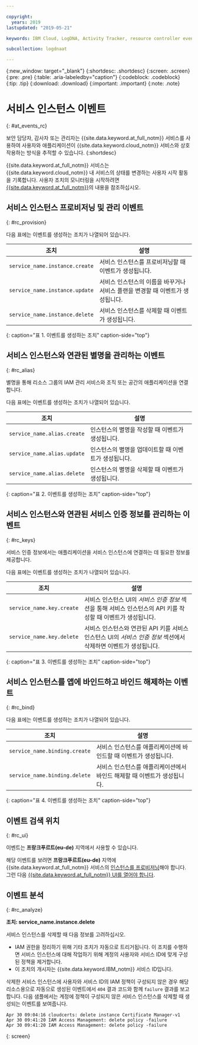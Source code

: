 ```yaml
---

copyright:
  years: 2019
lastupdated: "2019-05-21"

keywords: IBM Cloud, LogDNA, Activity Tracker, resource controller events

subcollection: logdnaat

---
```


{:new_window: target="_blank"}
{:shortdesc: .shortdesc}
{:screen: .screen}
{:pre: .pre}
{:table: .aria-labeledby="caption"}
{:codeblock: .codeblock}
{:tip: .tip}
{:download: .download}
{:important: .important}
{:note: .note}

# 서비스 인스턴스 이벤트  
{: #at_events_rc}

보안 담당자, 감사자 또는 관리자는 {{site.data.keyword.at_full_notm}} 서비스를 사용하여 사용자와 애플리케이션이 {{site.data.keyword.cloud_notm}} 서비스와 상호작용하는 방식을 추적할 수 있습니다.
{:shortdesc}

{{site.data.keyword.at_full_notm}} 서비스는 {{site.data.keyword.cloud_notm}} 내 서비스의 상태를 변경하는 사용자 시작 활동을 기록합니다. 사용자 조치의 모니터링을 시작하려면 [{{site.data.keyword.at_full_notm}}](/docs/services/Activity-Tracker-with-LogDNA?topic=logdnaat-getting-started#getting-started)의 내용을 참조하십시오. 


## 서비스 인스턴스 프로비저닝 및 관리 이벤트
{: #rc_provision}

다음 표에는 이벤트를 생성하는 조치가 나열되어 있습니다.

|조치                         |설명 |
|--------------------------------|---------|
| `service_name.instance.create` | 서비스 인스턴스를 프로비저닝할 때 이벤트가 생성됩니다. |
| `service_name.instance.update` | 서비스 인스턴스의 이름을 바꾸거나 서비스 플랜을 변경할 때 이벤트가 생성됩니다. |
| `service_name.instance.delete` | 서비스 인스턴스를 삭제할 때 이벤트가 생성됩니다. |
{: caption="표 1. 이벤트를 생성하는 조치" caption-side="top"} 


##  서비스 인스턴스와 연관된 별명을 관리하는 이벤트
{: #rc_alias}

별명을 통해 리소스 그룹의 IAM 관리 서비스와 조직 또는 공간의 애플리케이션을 연결합니다.

다음 표에는 이벤트를 생성하는 조치가 나열되어 있습니다.

|조치                         |설명 |
|--------------------------------|---------|
| `service_name.alias.create` | 인스턴스의 별명을 작성할 때 이벤트가 생성됩니다. |
| `service_name.alias.update` | 인스턴스의 별명을 업데이트할 때 이벤트가 생성됩니다. |
| `service_name.alias.delete` | 인스턴스의 별명을 삭제할 때 이벤트가 생성됩니다. |
{: caption="표 2. 이벤트를 생성하는 조치" caption-side="top"} 


##  서비스 인스턴스와 연관된 서비스 인증 정보를 관리하는 이벤트
{: #rc_keys}

서비스 인증 정보에서는 애플리케이션을 서비스 인스턴스에 연결하는 데 필요한 정보를 제공합니다. 

다음 표에는 이벤트를 생성하는 조치가 나열되어 있습니다.

|조치                         |설명 |
|--------------------------------|---------|
| `service_name.key.create` | 서비스 인스턴스 UI의 *서비스 인증 정보* 섹션을 통해 서비스 인스턴스의 API 키를 작성할 때 이벤트가 생성됩니다. |
| `service_name.key.delete` | 서비스 인스턴스와 연관된 API 키를 서비스 인스턴스 UI의 *서비스 인증 정보* 섹션에서 삭제하면 이벤트가 생성됩니다. |
{: caption="표 3. 이벤트를 생성하는 조치" caption-side="top"} 



##  서비스 인스턴스를 앱에 바인드하고 바인드 해제하는 이벤트
{: #rc_bind}

다음 표에는 이벤트를 생성하는 조치가 나열되어 있습니다.

|조치                         |설명 |
|--------------------------------|---------|
| `service_name.binding.create` | 서비스 인스턴스를 애플리케이션에 바인드할 때 이벤트가 생성됩니다. |
| `service_name.binding.delete` | 서비스 인스턴스를 애플리케이션에서 바인드 해제할 때 이벤트가 생성됩니다. |
{: caption="표 4. 이벤트를 생성하는 조치" caption-side="top"} 



## 이벤트 검색 위치
{: #rc_ui}

이벤트는 **프랑크푸르트(eu-de)** 지역에서 사용할 수 있습니다. 

해당 이벤트를 보려면 **프랑크푸르트(eu-de)** 지역에 {{site.data.keyword.at_full_notm}} 서비스의 [인스턴스를 프로비저닝](/docs/services/Activity-Tracker-with-LogDNA?topic=logdnaat-provision#provision)해야 합니다.
그런 다음 [{{site.data.keyword.at_full_notm}} UI를 열어야 합니다](/docs/services/Activity-Tracker-with-LogDNA?topic=logdnaat-launch#launch_step2). 



## 이벤트 분석
{: #rc_analyze}

**조치: service_name.instance.delete**

서비스 인스턴스를 삭제할 때 다음 정보를 고려하십시오.
* IAM 권한을 정리하기 위해 기타 조치가 자동으로 트리거됩니다. 이 조치를 수행하면 서비스 인스턴스에 대해 작업하기 위해 계정의 사용자와 서비스 ID에 맞게 구성된 정책을 제거합니다. 
* 이 조치의 개시자는 {{site.data.keyword.IBM_notm}} 서비스 ID입니다.


삭제한 서비스 인스턴스에 사용자와 서비스 ID의 IAM 정책이 구성되지 않은 경우 해당 리소스용으로 자동으로 생성된 이벤트에서 `404` 결과 코드와 함께 `failure` 결과를 보고합니다. 다음 샘플에서는 계정에 정책이 구성되지 않은 서비스 인스턴스를 삭제할 때 생성되는 이벤트를 보여줍니다.

```
Apr 30 09:04:16 cloudcerts: delete instance Certificate Manager-v1
Apr 30 09:41:20 IAM Access Management: delete policy -failure
Apr 30 09:41:20 IAM Access Management: delete policy -failure
```
{: screen}



